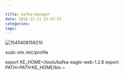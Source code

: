 ```yaml
---

title: kafka-manager
date: 2018-12-21 23:37:57
categories:
tags:
---
```








![1545408158210](C:\Users\zhangchi\Pictures\Screenshots\%5CUsers%5Czhangchi%5CAppData%5CRoaming%5CTypora%5Ctypora-user-images%5C1545408158210.png) 



sudo vim /etc/profile

export KE_HOME=/tools/kafka-eagle-web-1.2.6
export PATH=$PATH:$KE_HOME/bin
~                                    